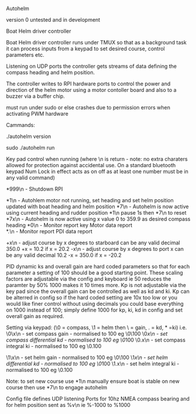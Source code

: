 Autohelm

version 0  untested and in development

Boat Helm driver controller

Boat Helm driver controller runs under TMUX so that as a background task it can
process inputs from a keypad to set desired course, control parameters etc.  

Listening on UDP ports the controller gets streams of data defining the compass heading and helm
position.

The controller writes to RPI hardware ports to control the power and direction of the
helm motor using a motor contoller board and also to a buzzer via a buffer chip.

must run under sudo or else crashes due to permission errors when activating PWM hardware

Cammands:

./autohelm version

sudo ./autohelm run

Key pad control when running (where \n is return - note: no extra charaters allowed for protection against accidental use.  On a standard bluetooth keypad Num Lock in effect acts as on off as at least one number must be in any valid command) 

*999\n   - Shutdown RPI

*1\n     - Autohlem motor not running, set heading and set helm position updated with boat heading and helm position
*7\n     - Autohelm is now active using current heading and rudder position
            *1\n pause 1s then *7\n to reset
*7x\n    - Autohelm is now active using x value 0 to 359.9 as desired compass heading
*0\n     - Monitor report key Motor data report  
*.\n     - Monitor report PDI data report   

+x\n  - adjust course by x degrees to starboard can be any valid decimal  350.0 +x = 10.2 if x = 20.2
-x\n  - adjust course by x degrees to port x can be any valid decimal  10.2 -x = 350.0 if x = -20.2

PID dynamic ks and overall gain are hard coded parameters so that for each parameter a setting of 100 should be a good starting point.  These scaling factors are adjustable via the config and keyboard ie 50 reduces the paramter by 50% 1000 makes it 10 times more.  Kp is not adjustable via the key pad since the overall gain can be controlled as well as kd and ki. Kp can be alterred in config so if the hard coded setting are 10x too low or you would like finer control without using decimals you could base everything on 1000 instead of 100; simply define 1000 for kp, ki, kd in config and set overall gain as required.
 
Setting via keypad: (\0 = compass, \1 = helm then \ = gain, . = kd, * =ki) i.e.
\0\x\n - set compass gain - normalised to 100 eg \0\100 <return>
\0*x\n - set compass differential kd - normalised to 100 eg \0*100 <return>
\0.x\n - set compass integral ki - normalised to 100 eg \0.100 <return>

\1\x\n - set helm gain - normalised to 100 eg \0\100 <return>
\1*x\n - set helm differential kd - normalised to 100 eg \0*100 <return>
\1.x\n - set helm integral ki - normalised to 100 eg \0.100 <return>

Note: to set new course use *1\n manually ensure boat is stable on new course then use *7\n to engage autohelm

Config file defines UDP listening Ports for 10hz NMEA compass bearing and for helm position sent as %v\n ie %-1000 to %1000

